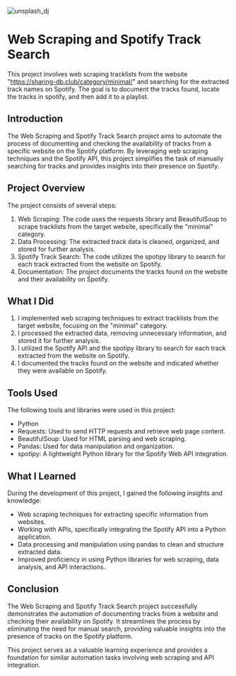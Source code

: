 ![unsplash_dj](https://github.com/CLizardi/webscrape_spotify_tool/assets/52866379/fcf4f7aa-9235-4bcc-b932-48c62620549e)

# Web Scraping and Spotify Track Search

This project involves web scraping tracklists from the website "https://sharing-db.club/category/minimal/" and searching for the extracted track names on Spotify. The goal is to document the tracks found, locate the tracks in spotify, and then add it to a playlist.

## Introduction

The Web Scraping and Spotify Track Search project aims to automate the process of documenting and checking the availability of tracks from a specific website on the Spotify platform. By leveraging web scraping techniques and the Spotify API, this project simplifies the task of manually searching for tracks and provides insights into their presence on Spotify.

## Project Overview

The project consists of several steps:

1. Web Scraping: The code uses the requests library and BeautifulSoup to scrape tracklists from the target website, specifically the "minimal" category.
2. Data Processing: The extracted track data is cleaned, organized, and stored for further analysis.
3. Spotify Track Search: The code utilizes the spotipy library to search for each track extracted from the website on Spotify.
4. Documentation: The project documents the tracks found on the website and their availability on Spotify.

## What I Did

1. I implemented web scraping techniques to extract tracklists from the target website, focusing on the "minimal" category.
2. I processed the extracted data, removing unnecessary information, and stored it for further analysis.
3. I utilized the Spotify API and the spotipy library to search for each track extracted from the website on Spotify.
4. I documented the tracks found on the website and indicated whether they were available on Spotify.

## Tools Used

The following tools and libraries were used in this project:

- Python
- Requests: Used to send HTTP requests and retrieve web page content.
- BeautifulSoup: Used for HTML parsing and web scraping.
- Pandas: Used for data manipulation and organization.
- spotipy: A lightweight Python library for the Spotify Web API integration.

## What I Learned

During the development of this project, I gained the following insights and knowledge:

- Web scraping techniques for extracting specific information from websites.
- Working with APIs, specifically integrating the Spotify API into a Python application.
- Data processing and manipulation using pandas to clean and structure extracted data.
- Improved proficiency in using Python libraries for web scraping, data analysis, and API interactions.

## Conclusion

The Web Scraping and Spotify Track Search project successfully demonstrates the automation of documenting tracks from a website and checking their availability on Spotify. It streamlines the process by eliminating the need for manual search, providing valuable insights into the presence of tracks on the Spotify platform.

This project serves as a valuable learning experience and provides a foundation for similar automation tasks involving web scraping and API integration.
